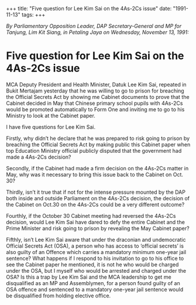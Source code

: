 +++ 
title: "Five question for Lee Kim Sai on the 4As-2Cs issue"
date: "1991-11-13"
tags:
+++

_By Parliamentary Opposition Leader, DAP Secretary-General and MP for Tanjung, Lim Kit Siang, in Petaling Jaya on Wednesday, November 13, 1991:_
						
# Five question for Lee Kim Sai on the 4As-2Cs issue						

MCA Deputy President and Health Minister, Datuk Lee Kim Sai, repeated in Bukit Mertajam yesterday that he was willing to go to prison for breaching the Official Secrets Act by showing me Cabinet documents to prove that the Cabinet decided in May that Chinese primary school pupils with 4As-2Cs would be promoted automatically to Form One and inviting me to go to his Ministry to look at the Cabinet paper.</u>

I have five questions for Lee Kim Sai.

Firstly, why didn’t he declare that he was prepared to risk going to prison by breaching the Official Secrets Act by making public this Cabinet paper when top Education Ministry official publicly disputed that the government had made a 4As-2Cs decision?

Secondly, if the Cabinet had made a firm decision on the 4As-2Cs matter in May, why was it necessary to bring this issue back to the Cabinet on Oct. 30?

Thirdly, isn’t it true that if not for the intense pressure mounted by the DAP both inside and outside Parliament on the 4As-2Cs decision, the decision of the Cabinet on Oct.30 on the 4As-2Cs could be a very different outcome?

Fourthly, if the October 30 Cabinet meeting had reversed the 4As-2Cs decision, would Lee Kim Sai have dared to defy the entire Cabinet and the Prime Minister and risk going to prison by revealing the May Cabinet paper?

Fifthly, isn’t Lee Kim Sai aware that under the draconian and undemocratic Official Secrets Act (OSA), a person who has access to ‘official secrets’ is also guilty of an Offence which carries a mandatory minimum one-year jail sentence? What happens if I respond to his invitation to go to his office to see the Cabinet paper he mentioned, it is not he who would be charged under the OSA, but I myself who would be arrested and charged under the OSA? Is this a trap by Lee Kim Sai and the MCA leadership to get me disqualified as an MP and Assemblymen, for a person found guilty of an OSA offence and sentenced to a mandatory one-year jail sentence would be disqualified from holding elective office.
 
